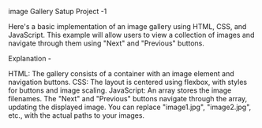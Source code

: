 image Gallery Satup Project -1

Here's a basic implementation of an image gallery using HTML, CSS, and JavaScript. This example will allow users to view a collection of images and navigate through them using "Next" and "Previous" buttons.

Explanation -

 HTML: The gallery consists of a container with an image element and navigation buttons.
 CSS: The layout is centered using flexbox, with styles for buttons and image scaling.
 JavaScript: An array stores the image filenames. The "Next" and "Previous" buttons navigate through the array, updating the displayed image.
 You can replace "image1.jpg", "image2.jpg", etc., with the actual paths to your images.






